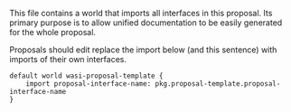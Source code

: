 This file contains a world that imports all interfaces in this proposal. Its
primary purpose is to allow unified documentation to be easily generated for
the whole proposal.

Proposals should edit replace the import below (and this sentence) with imports
of their own interfaces.

```wit
default world wasi-proposal-template {
    import proposal-interface-name: pkg.proposal-template.proposal-interface-name
}
```

